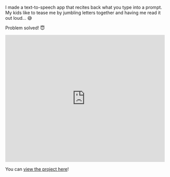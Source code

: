 I made a text-to-speech app that recites back what you type into a prompt. My kids like to tease me by jumbling letters together and having me read it out loud... 😅

Problem solved! 😇

<iframe src="https://scratch.mit.edu/projects/911180862/embed" allowtransparency="true" width="100%" height="402" frameborder="0" scrolling="no" allowfullscreen></iframe>

You can [view the project here](https://scratch.mit.edu/projects/911180862)!